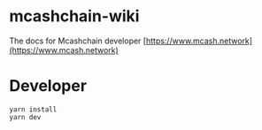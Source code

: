 # mcashchain-wiki
The docs for Mcashchain developer [https://www.mcash.network](https://www.mcash.network)
# Developer

```
yarn install
yarn dev
```
